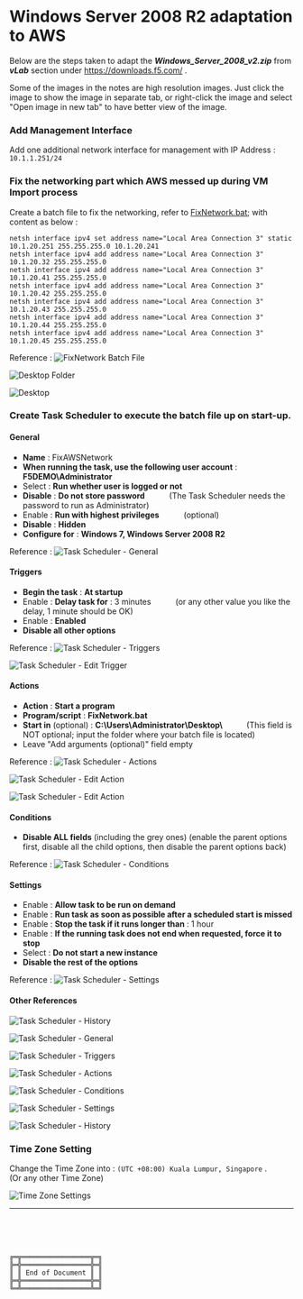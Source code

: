 # Windows Server 2008 R2 adaptation to AWS

Below are the steps taken to adapt the **_Windows_Server_2008_v2.zip_** from **_vLab_** section under https://downloads.f5.com/   .

Some of the images in the notes are high resolution images. Just click the image to show the image in separate tab, or right-click the image and select "Open image in new tab" to have better view of the image.



### Add Management Interface

Add one additional network interface for management with IP Address : `10.1.1.251/24`



### Fix the networking part which AWS messed up during VM Import process

Create a batch file to fix the networking, refer to [FixNetwork.bat](FixNetwork.bat); with content as below :

```
netsh interface ipv4 set address name="Local Area Connection 3" static 10.1.20.251 255.255.255.0 10.1.20.241
netsh interface ipv4 add address name="Local Area Connection 3" 10.1.20.32 255.255.255.0
netsh interface ipv4 add address name="Local Area Connection 3" 10.1.20.41 255.255.255.0
netsh interface ipv4 add address name="Local Area Connection 3" 10.1.20.42 255.255.255.0
netsh interface ipv4 add address name="Local Area Connection 3" 10.1.20.43 255.255.255.0
netsh interface ipv4 add address name="Local Area Connection 3" 10.1.20.44 255.255.255.0
netsh interface ipv4 add address name="Local Area Connection 3" 10.1.20.45 255.255.255.0
```

Reference :
![FixNetwork Batch File](Figures/FixNetworkBatchFile.png)

![Desktop Folder](Figures/DesktopFolder.png)

![Desktop](Figures/Desktop.png)



### Create Task Scheduler to execute the batch file up on start-up.

#### General

- **Name** : FixAWSNetwork
- **When running the task, use the following user account** : **F5DEMO\Administrator**
- Select : **Run whether user is logged or not**
- **Disable** : **Do not store password** &nbsp;&nbsp;&nbsp;&nbsp;&nbsp;&nbsp;&nbsp;&nbsp;&nbsp; (The Task Scheduler needs the password to run as Administrator)
- Enable : **Run with highest privileges** &nbsp;&nbsp;&nbsp;&nbsp;&nbsp;&nbsp;&nbsp;&nbsp;&nbsp; (optional)
- **Disable** : **Hidden**
- **Configure for** : **Windows 7, Windows Server 2008 R2**

Reference :
![Task Scheduler - General](Figures/TaskSchedulerGeneral.png)



#### Triggers

- **Begin the task** : **At startup**
- Enable : **Delay task for** : 3 minutes &nbsp;&nbsp;&nbsp;&nbsp;&nbsp;&nbsp;&nbsp;&nbsp;&nbsp; (or any other value you like the delay, 1 minute should be OK)
- Enable : **Enabled**
- **Disable all other options**

Reference :
![Task Scheduler - Triggers](Figures/TaskSchedulerTriggers.png)

![Task Scheduler - Edit Trigger](Figures/TaskSchedulerEditTrigger.png)



#### Actions

- **Action** : **Start a program**
- **Program/script** : **FixNetwork.bat**
- **Start in** (optional) : <strong> C:\Users\Administrator\Desktop\ </strong> &nbsp;&nbsp;&nbsp;&nbsp;&nbsp;&nbsp;&nbsp;&nbsp;&nbsp; (This field is NOT optional; input the folder where your batch file is located)
- Leave "Add arguments (optional)" field empty

Reference :
![Task Scheduler - Actions](Figures/TaskSchedulerActions.png)

![Task Scheduler - Edit Action](Figures/TaskSchedulerEditAction1.png)

![Task Scheduler - Edit Action](Figures/TaskSchedulerEditAction2.png)



#### Conditions

- **Disable ALL fields** (including the grey ones) (enable the parent options first, disable all the child options, then disable the parent options back)

Reference :
![Task Scheduler - Conditions](Figures/TaskSchedulerConditions.png)



#### Settings

- Enable : **Allow task to be run on demand**
- Enable : **Run task as soon as possible after a scheduled start is missed**
- Enable : **Stop the task if it runs longer than** : 1 hour
- Enable : **If the running task does not end when requested, force it to stop**
- Select : **Do not start a new instance**
- **Disable the rest of the options**

Reference :
![Task Scheduler - Settings](Figures/TaskSchedulerSettings.png)



#### Other References

![Task Scheduler - History](Figures/TaskSchedulerHistory.png)

![Task Scheduler - General](Figures/ROTaskSchedulerGeneral.png)

![Task Scheduler - Triggers](Figures/ROTaskSchedulerTriggers.png)

![Task Scheduler - Actions](Figures/ROTaskSchedulerActions.png)

![Task Scheduler - Conditions](Figures/ROTaskSchedulerConditions.png)

![Task Scheduler - Settings](Figures/ROTaskSchedulerSettings.png)

![Task Scheduler - History](Figures/ROTaskSchedulerHistory.png)



### Time Zone Setting

Change the Time Zone into : `(UTC +08:00) Kuala Lumpur, Singapore` . &nbsp;&nbsp;&nbsp;&nbsp;&nbsp;&nbsp;&nbsp;&nbsp;&nbsp; (Or any other Time Zone)

![Time Zone Settings](Figures/TimeZoneSettings.png)



***

<br><br><br>
```
╔═╦═════════════════╦═╗
╠═╬═════════════════╬═╣
║ ║ End of Document ║ ║
╠═╬═════════════════╬═╣
╚═╩═════════════════╩═╝
```
<br><br><br>


